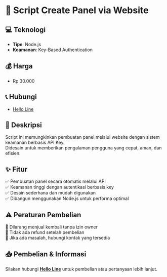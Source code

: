 # 📌 Script Create Panel via Website  

## 💻 Teknologi  
- **Tipe**: Node.js  
- **Keamanan**: Key-Based Authentication  

## 💰 Harga  
- Rp 30.000  

## 📞 Hubungi  
- [Hello Line](https://wa.me/6283879152564)  

## 📜 Deskripsi  
Script ini memungkinkan pembuatan panel melalui website dengan sistem keamanan berbasis API Key.  
Didesain untuk memberikan pengalaman pengguna yang cepat, aman, dan efisien.  

## ✨ Fitur  
✅ Pembuatan panel secara otomatis melalui API  
✅ Keamanan tinggi dengan autentikasi berbasis key  
✅ Desain sederhana dan mudah digunakan  
✅ Dibangun menggunakan Node.js untuk performa optimal  

## ⚠️ Peraturan Pembelian  
📌 Dilarang menjual kembali tanpa izin owner  
📌 Tidak ada refund setelah pembelian  
📌 Jika ada masalah, hubungi kontak yang tersedia  

## 📥 Pembelian & Informasi  
Silakan hubungi **[Hello Line](https://wa.me/6283879152564)** untuk pembelian atau pertanyaan lebih lanjut.